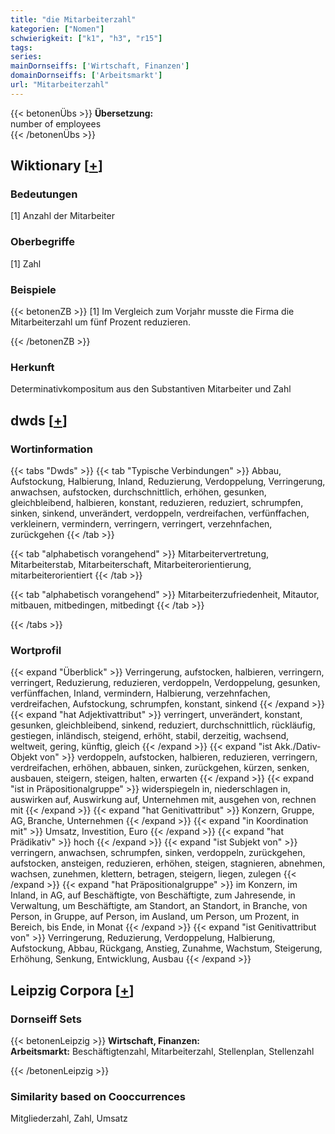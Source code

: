 ```yaml
---
title: "die Mitarbeiterzahl"
kategorien: ["Nomen"]
schwierigkeit: ["k1", "h3", "r15"]
tags:
series:
mainDornseiffs: ['Wirtschaft, Finanzen']
domainDornseiffs: ['Arbeitsmarkt']
url: "Mitarbeiterzahl"
---
```


{{< betonenÜbs >}}
**Übersetzung:**  
number of employees  
{{< /betonenÜbs >}}

## Wiktionary [[+](https://de.wiktionary.org/wiki/Mitarbeiterzahl)]

### Bedeutungen
[1] Anzahl der Mitarbeiter  

### Oberbegriffe
[1] Zahl  

### Beispiele
{{< betonenZB >}}
[1] Im Vergleich zum Vorjahr musste die Firma die Mitarbeiterzahl um fünf Prozent reduzieren.  

{{< /betonenZB >}}
### Herkunft
Determinativkompositum aus den Substantiven Mitarbeiter und Zahl  



## dwds [[+](https://www.dwds.de/wb/Mitarbeiterzahl)]

### Wortinformation
{{< tabs "Dwds" >}}
{{< tab "Typische Verbindungen" >}}
Abbau, Aufstockung, Halbierung, Inland, Reduzierung, Verdoppelung, Verringerung, anwachsen, aufstocken, durchschnittlich, erhöhen, gesunken, gleichbleibend, halbieren, konstant, reduzieren, reduziert, schrumpfen, sinken, sinkend, unverändert, verdoppeln, verdreifachen, verfünffachen, verkleinern, vermindern, verringern, verringert, verzehnfachen, zurückgehen
{{< /tab >}}

{{< tab "alphabetisch vorangehend" >}}
Mitarbeitervertretung, Mitarbeiterstab, Mitarbeiterschaft, Mitarbeiterorientierung, mitarbeiterorientiert
{{< /tab >}}

{{< tab "alphabetisch vorangehend" >}}
Mitarbeiterzufriedenheit, Mitautor, mitbauen, mitbedingen, mitbedingt
{{< /tab >}}

{{< /tabs >}}

### Wortprofil
{{< expand "Überblick" >}} Verringerung, aufstocken, halbieren, verringern, verringert, Reduzierung, reduzieren, verdoppeln, Verdoppelung, gesunken, verfünffachen, Inland, vermindern, Halbierung, verzehnfachen, verdreifachen, Aufstockung, schrumpfen, konstant, sinkend {{< /expand >}}
{{< expand "hat Adjektivattribut" >}} verringert, unverändert, konstant, gesunken, gleichbleibend, sinkend, reduziert, durchschnittlich, rückläufig, gestiegen, inländisch, steigend, erhöht, stabil, derzeitig, wachsend, weltweit, gering, künftig, gleich {{< /expand >}}
{{< expand "ist Akk./Dativ-Objekt von" >}} verdoppeln, aufstocken, halbieren, reduzieren, verringern, verdreifachen, erhöhen, abbauen, sinken, zurückgehen, kürzen, senken, ausbauen, steigern, steigen, halten, erwarten {{< /expand >}}
{{< expand "ist in Präpositionalgruppe" >}} widerspiegeln in, niederschlagen in, auswirken auf, Auswirkung auf, Unternehmen mit, ausgehen von, rechnen mit {{< /expand >}}
{{< expand "hat Genitivattribut" >}} Konzern, Gruppe, AG, Branche, Unternehmen {{< /expand >}}
{{< expand "in Koordination mit" >}} Umsatz, Investition, Euro {{< /expand >}}
{{< expand "hat Prädikativ" >}} hoch {{< /expand >}}
{{< expand "ist Subjekt von" >}} verringern, anwachsen, schrumpfen, sinken, verdoppeln, zurückgehen, aufstocken, ansteigen, reduzieren, erhöhen, steigen, stagnieren, abnehmen, wachsen, zunehmen, klettern, betragen, steigern, liegen, zulegen {{< /expand >}}
{{< expand "hat Präpositionalgruppe" >}} im Konzern, im Inland, in AG, auf Beschäftigte, von Beschäftigte, zum Jahresende, in Verwaltung, um Beschäftigte, am Standort, an Standort, in Branche, von Person, in Gruppe, auf Person, im Ausland, um Person, um Prozent, in Bereich, bis Ende, in Monat {{< /expand >}}
{{< expand "ist Genitivattribut von" >}} Verringerung, Reduzierung, Verdoppelung, Halbierung, Aufstockung, Abbau, Rückgang, Anstieg, Zunahme, Wachstum, Steigerung, Erhöhung, Senkung, Entwicklung, Ausbau {{< /expand >}}

## Leipzig Corpora [[+](https://corpora.uni-leipzig.de/en/res?word=Mitarbeiterzahl&corpusId=deu_newscrawl-public_2018)]

### Dornseiff Sets
{{< betonenLeipzig >}}
**Wirtschaft, Finanzen:**  
**Arbeitsmarkt:** Beschäftigtenzahl, Mitarbeiterzahl, Stellenplan, Stellenzahl  

{{< /betonenLeipzig >}}

### Similarity based on Cooccurrences
Mitgliederzahl, Zahl, Umsatz

